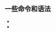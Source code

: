 ## 一些命令和语法
> 
* [git初级使用]: https://github.com/jsCoder-yy/memo-center/issues/1 
* [markdown基本语法]:  http://www.appinn.com/markdown/ 


